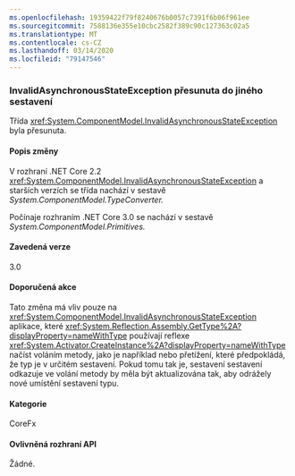 ```yaml
---
ms.openlocfilehash: 19359422f79f8240676b0057c7391f6b06f961ee
ms.sourcegitcommit: 7588136e355e10cbc2582f389c90c127363c02a5
ms.translationtype: MT
ms.contentlocale: cs-CZ
ms.lasthandoff: 03/14/2020
ms.locfileid: "79147546"
---
```

### <a name="invalidasynchronousstateexception-moved-to-another-assembly"></a>InvalidAsynchronousStateException přesunuta do jiného sestavení

Třída <xref:System.ComponentModel.InvalidAsynchronousStateException> byla přesunuta.

#### <a name="change-description"></a>Popis změny

V rozhraní .NET Core 2.2 <xref:System.ComponentModel.InvalidAsynchronousStateException> a starších verzích se třída nachází v sestavě *System.ComponentModel.TypeConverter.*

Počínaje rozhraním .NET Core 3.0 se nachází v sestavě *System.ComponentModel.Primitives.*

#### <a name="version-introduced"></a>Zavedená verze

3.0

#### <a name="recommended-action"></a>Doporučená akce

Tato změna má vliv pouze na <xref:System.ComponentModel.InvalidAsynchronousStateException> aplikace, které <xref:System.Reflection.Assembly.GetType%2A?displayProperty=nameWithType> používají reflexe <xref:System.Activator.CreateInstance%2A?displayProperty=nameWithType> načíst voláním metody, jako je například nebo přetížení, které předpokládá, že typ je v určitém sestavení. Pokud tomu tak je, sestavení sestavení odkazuje ve volání metody by měla být aktualizována tak, aby odrážely nové umístění sestavení typu.

#### <a name="category"></a>Kategorie

CoreFx

#### <a name="affected-apis"></a>Ovlivněná rozhraní API

Žádné.

<!--

### Affected APIs

- Not detectable via API analysis

-->
